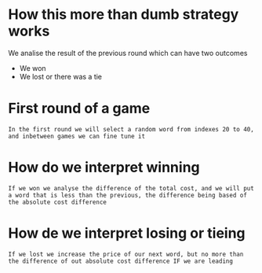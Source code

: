 # How this more than dumb strategy works
We analise the result of the previous round which can have two outcomes
- We won
- We lost or there was a tie

# First round of a game

    In the first round we will select a random word from indexes 20 to 40, and inbetween games we can fine tune it

# How do we interpret winning

    If we won we analyse the difference of the total cost, and we will put a word that is less than the previous, the difference being based of the absolute cost difference

# How de we interpret losing or tieing

    If we lost we increase the price of our next word, but no more than the difference of out absolute cost difference IF we are leading
